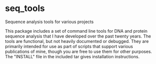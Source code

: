 # seq_tools
Sequence analysis tools for various projects


This package includes a set of command line tools for DNA and protein sequence analysis that I have developed over the past twenty years. The tools are functional,
but not heavily documented or debugged. They are primarily intended for use as part of scripts that support various publications of mine, though you are
free to use them for other purposes.  The "INSTALL" file in the included tar gives installation instructions.
